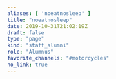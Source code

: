 ```yaml
---
aliases: [ 'noeatnosleep' ]
title: "noeatnosleep"
date: 2019-10-31T21:02:19Z
draft: false
type: "page"
kind: "staff_alumni"
role: "Alumnus"
favorite_channels: "#motorcycles"
no_link: true
---
```

